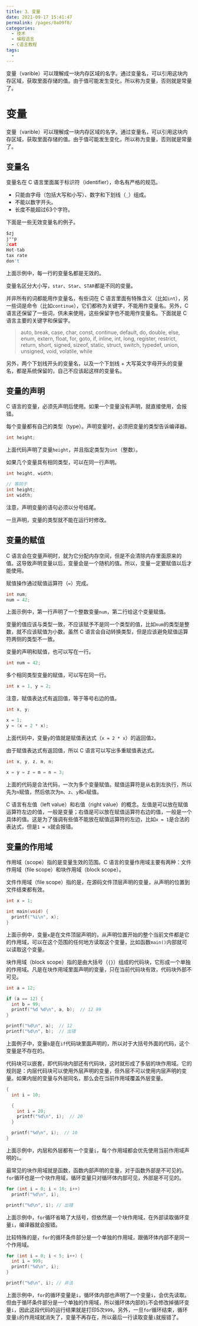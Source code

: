 ```yaml
---
title: 3、变量
date: 2021-09-17 15:41:47
permalink: /pages/0a09f8/
categories:
  - 技术
  - 编程语言
  - C语言教程
tags:
  - 
---
```

变量（varible）可以理解成一块内存区域的名字。通过变量名，可以引用这块内存区域，获取里面存储的值。由于值可能发生变化，所以称为变量，否则就是常量了。
<!-- more -->
# 变量

变量（varible）可以理解成一块内存区域的名字。通过变量名，可以引用这块内存区域，获取里面存储的值。由于值可能发生变化，所以称为变量，否则就是常量了。

## 变量名

变量名在 C 语言里面属于标识符（identifier），命名有严格的规范。

- 只能由字母（包括大写和小写）、数字和下划线（`_`）组成。
- 不能以数字开头。
- 长度不能超过63个字符。

下面是一些无效变量名的例子。

```c
$zj
j**p
2cat
Hot-tab
tax rate
don't
```

上面示例中，每一行的变量名都是无效的。

变量名区分大小写，`star`、`Star`、`STAR`都是不同的变量。

并非所有的词都能用作变量名，有些词在 C 语言里面有特殊含义（比如`int`），另一些词是命令（比如`continue`），它们都称为关键字，不能用作变量名。另外，C 语言还保留了一些词，供未来使用，这些保留字也不能用作变量名。下面就是 C 语言主要的关键字和保留字。

> auto, break, case, char, const, continue, default, do, double, else, enum, extern, float, for, goto, if, inline, int, long, register, restrict, return, short, signed, sizeof, static, struct, switch, typedef, union, unsigned, void, volatile, while

另外，两个下划线开头的变量名，以及一个下划线 + 大写英文字母开头的变量名，都是系统保留的，自己不应该起这样的变量名。

## 变量的声明

C 语言的变量，必须先声明后使用。如果一个变量没有声明，就直接使用，会报错。

每个变量都有自己的类型（type）。声明变量时，必须把变量的类型告诉编译器。

```c
int height;
```

上面代码声明了变量`height`，并且指定类型为`int`（整数）。

如果几个变量具有相同类型，可以在同一行声明。

```c
int height, width;

// 等同于
int height;
int width;
```

注意，声明变量的语句必须以分号结尾。

一旦声明，变量的类型就不能在运行时修改。

## 变量的赋值

C 语言会在变量声明时，就为它分配内存空间，但是不会清除内存里面原来的值。这导致声明变量以后，变量会是一个随机的值。所以，变量一定要赋值以后才能使用。

赋值操作通过赋值运算符（`=`）完成。

```c
int num;
num = 42;
```

上面示例中，第一行声明了一个整数变量`num`，第二行给这个变量赋值。

变量的值应该与类型一致，不应该赋予不是同一个类型的值，比如`num`的类型是整数，就不应该赋值为小数。虽然 C 语言会自动转换类型，但是应该避免赋值运算符两侧的类型不一致。

变量的声明和赋值，也可以写在一行。

```c
int num = 42;
```

多个相同类型变量的赋值，可以写在同一行。

```c
int x = 1, y = 2;
```

注意，赋值表达式有返回值，等于等号右边的值。

```c
int x, y;

x = 1;
y = (x = 2 * x);
```

上面代码中，变量`y`的值就是赋值表达式（`x = 2 * x`）的返回值`2`。

由于赋值表达式有返回值，所以 C 语言可以写出多重赋值表达式。

```c
int x, y, z, m, n;

x = y = z = m = n = 3;
```

上面的代码是合法代码，一次为多个变量赋值。赋值运算符是从右到左执行，所以先为`n`赋值，然后依次为`m`、`z`、`y`和`x`赋值。

C 语言有左值（left value）和右值（right value）的概念。左值是可以放在赋值运算符左边的值，一般是变量；右值是可以放在赋值运算符右边的值，一般是一个具体的值。这是为了强调有些值不能放在赋值运算符的左边，比如`x = 1`是合法的表达式，但是`1 = x`就会报错。

## 变量的作用域

作用域（scope）指的是变量生效的范围。C 语言的变量作用域主要有两种：文件作用域（file scope）和块作用域（block scope）。

文件作用域（file scope）指的是，在源码文件顶层声明的变量，从声明的位置到文件结束都有效。

```c
int x = 1;

int main(void) {
  printf("%i\n", x);
}
```

上面示例中，变量`x`是在文件顶层声明的，从声明位置开始的整个当前文件都是它的作用域，可以在这个范围的任何地方读取这个变量，比如函数`main()`内部就可以读取这个变量。

块作用域（block scope）指的是由大括号（`{}`）组成的代码块，它形成一个单独的作用域。凡是在块作用域里面声明的变量，只在当前代码块有效，代码块外部不可见。

```c
int a = 12;

if (a == 12) {
  int b = 99;
  printf("%d %d\n", a, b);  // 12 99
}

printf("%d\n", a);  // 12
printf("%d\n", b);  // 出错
```

上面例子中，变量`b`是在`if`代码块里面声明的，所以对于大括号外面的代码，这个变量是不存在的。

代码块可以嵌套，即代码块内部还有代码块，这时就形成了多层的块作用域。它的规则是：内层代码块可以使用外层声明的变量，但外层不可以使用内层声明的变量。如果内层的变量与外层同名，那么会在当前作用域覆盖外层变量。

```c
{
  int i = 10;

  {
    int i = 20;
    printf("%d\n", i);  // 20
  }

  printf("%d\n", i);  // 10
}
```

上面示例中，内层和外层都有一个变量`i`，每个作用域都会优先使用当前作用域声明的`i`。

最常见的块作用域就是函数，函数内部声明的变量，对于函数外部是不可见的。`for`循环也是一个块作用域，循环变量只对循环体内部可见，外部是不可见的。

```c
for (int i = 0; i < 10; i++)
  printf("%d\n", i);

printf("%d\n", i); // 出错
```

上面示例中，`for`循环省略了大括号，但依然是一个块作用域，在外部读取循环变量`i`，编译器就会报错。

比较特殊的是，`for`的循环条件部分是一个单独的作用域，跟循环体内部不是同一个作用域。

```c
for (int i = 0; i < 5; i++) {
  int i = 999;
  printf("%d\n", i);
}

printf("%d\n", i); // 非法
```

上面示例中，`for`的循环变量是`i`，循环体内部也声明了一个变量`i`，会优先读取。但由于循环条件部分是一个单独的作用域，所以循环体内部的`i`不会修改掉循环变量`i`，因此这段代码的运行结果就是打印5次`999`。另外，一旦`for`循环结束，循环变量`i`的作用域就消失了，变量不再存在，所以最后一行读取变量`i`就报错了。

<Vssue :title="$title" />